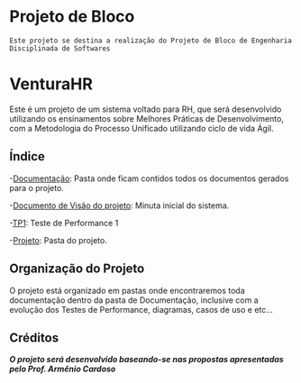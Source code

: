 # **Projeto de Bloco**
	Este projeto se destina a realização do Projeto de Bloco de Engenharia Disciplinada de Softwares
    
# **VenturaHR**

Este é um projeto de um sistema voltado para RH, que será desenvolvido
utilizando os ensinamentos sobre Melhores Práticas de Desenvolvimento,
com a Metodologia do Processo Unificado utilizando ciclo de vida Ágil.


## Índice

-[Documentação](https://github.com/Rfilomeno/VenturaHR/tree/master/Documentacao): Pasta onde ficam contidos todos os documentos gerados para o projeto.

-[Documento de Visão do projeto](https://github.com/Rfilomeno/VenturaHR/blob/master/Documentacao/DocumentoVisao_VenturaSoft.pdf): Minuta inicial do sistema.

-[TP1](https://github.com/Rfilomeno/VenturaHR/tree/master/Documentacao/tp1): Teste de Performance 1

-[Projeto](https://github.com/Rfilomeno/VenturaHR/): Pasta do projeto.

## Organização do Projeto

O projeto está organizado em pastas onde encontraremos toda documentação
dentro da pasta de Documentação, inclusive com a evolução dos Testes de
Performance, diagramas, casos de uso e etc...


## Créditos

**_O projeto será desenvolvido baseando-se nas propostas apresentadas pelo
Prof. Armênio Cardoso_**
